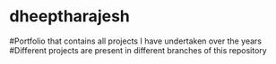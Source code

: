 # dheeptharajesh
#Portfolio that contains all projects I have undertaken over the years 
#Different projects are present in different branches of this repository
